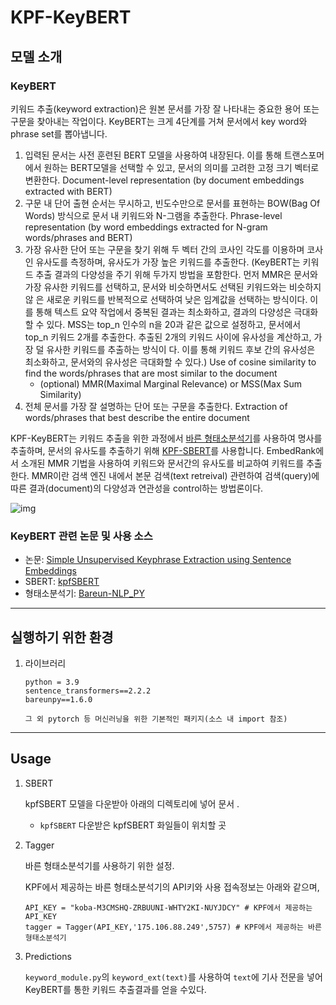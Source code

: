 # KPF-KeyBERT

## 모델 소개

### KeyBERT

키워드 추출(keyword extraction)은 원본 문서를 가장 잘 나타내는 중요한 용어 또는 구문을 찾아내는 작업이다.
KeyBERT는 크게 4단계를 거쳐 문서에서 key word와 phrase set를 뽑아냅니다.

   1. 입력된 문서는 사전 훈련된 BERT 모델을 사용하여 내장된다. 이를 통해 트랜스포머에서 원하는 BERT모델을 선택할 수 있고, 문서의 의미를 고려한 고정 크기 벡터로 변환한다.
      Document-level representation (by document embeddings extracted with BERT)
   2. 구문 내 단어 출현 순서는 무시하고, 빈도수만으로 문서를 표현하는 BOW(Bag Of Words) 방식으로 문서 내 키워드와 N-그램을 추출한다.
      Phrase-level representation (by word embeddings extracted for N-gram words/phrases and BERT)
   3. 가장 유사한 단어 또는 구문을 찾기 위해 두 벡터 간의 코사인 각도를 이용하며 코사인 유사도를 측정하며, 유사도가 가장 높은 키워드를 추출한다.
      (KeyBERT는 키워드 추출 결과의 다양성을 주기 위해 두가지 방법을 포함한다. 먼저 MMR은 문서와 가장 유사한 키워드를 선택하고, 문서와 비슷하면서도 선택된 키워드와는 비슷하지 않        은 새로운 키워드를 반복적으로 선택하여 낮은 임계값을 선택하는 방식이다. 이를 통해 텍스트 요약 작업에서 중복된 결과는 최소화하고, 결과의 다양성은 극대화 할 수 있다. MSS는        top_n 인수의 n을 20과 같은 값으로 설정하고, 문서에서 top_n 키워드 2개를 추출한다. 추출된 2개의 키워드 사이에 유사성을 계산하고, 가장 덜 유사한 키워드를 추출하는 방식이          다. 이를 통해 키워드 후보 간의 유사성은 최소화하고, 문서와의 유사성은 극대화할 수 있다.)
      Use of cosine similarity to find the words/phrases that are most similar to the document
      - (optional) MMR(Maximal Marginal Relevance) or MSS(Max Sum Similarity)
   4. 전체 문서를 가장 잘 설명하는 단어 또는 구문을 추출한다.
      Extraction of words/phrases that best describe the entire document

KPF-KeyBERT는 키워드 추출을 위한 과정에서 [바른 형태소분석기](https://bareun.ai/)를 사용하여 명사를 추출하며,
문서의 유사도를 추출하기 위해 [KPF-SBERT](https://github.com/KPFBERT/kpfSBERT)를 사용합니다. 
EmbedRank에서 소개된 MMR 기법을 사용하여 키워드와 문서간의 유사도를 비교하여 키워드를 추출한다.
MMR이란 검색 엔진 내에서 본문 검색(text retreival) 관련하여 검색(query)에 따른 결과(document)의 다양성과 연관성을 control하는 방법론이다.

![img](https://user-images.githubusercontent.com/87846939/221451753-58285dc6-2fbc-47bd-9e7a-b90d3879929a.png)


### KeyBERT 관련 논문 및 사용 소스 

- 논문:  [Simple Unsupervised Keyphrase Extraction using Sentence Embeddings](https://arxiv.org/abs/1801.04470)
- SBERT: [kpfSBERT](https://github.com/KPFBERT/kpfSBERT)
- 형태소분석기: [Bareun-NLP_PY](https://github.com/KPF-bigkinds/Bareun-NLP_PY)

---
## 실행하기 위한 환경

1. 라이브러리

    ```
    python = 3.9
    sentence_transformers==2.2.2
    bareunpy==1.6.0
    
    그 외 pytorch 등 머신러닝을 위한 기본적인 패키지(소스 내 import 참조)
    ```
    
---
## Usage

1. SBERT

    kpfSBERT 모델을 다운받아 아래의 디렉토리에 넣어 문서 .

    - `kpfSBERT` 다운받은 kpfSBERT 화일들이 위치할 곳


2. Tagger
  
   바른 형태소분석기를 사용하기 위한 설정.
   
   KPF에서 제공하는 바른 형태소분석기의 API키와 사용 접속정보는 아래와 같으며, 
   ```
   API_KEY = "koba-M3CMSHQ-ZRBUUNI-WHTY2KI-NUYJDCY" # KPF에서 제공하는 API_KEY
   tagger = Tagger(API_KEY,'175.106.88.249',5757) # KPF에서 제공하는 바른 형태소분석기
   ```
      

3. Predictions

   `keyword_module.py`의 `keyword_ext(text)`를 사용하여 `text`에 기사 전문을 넣어 KeyBERT를 통한 키워드 추출결과를 얻을 수있다.
